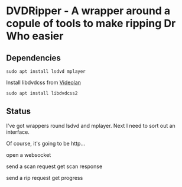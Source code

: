 # DVDRipper - A wrapper around a copule of tools to make ripping Dr Who easier

## Dependencies

    sudo apt install lsdvd mplayer

Install libdvdcss from [Videolan](http://www.videolan.org/developers/libdvdcss.html)

    sudo apt install libdvdcss2

## Status

I've got wrappers round lsdvd and mplayer. Next I need to sort out an interface.

Of course, it's going to be http...

open a websocket

send a scan request
get scan response

send a rip request
get progress
